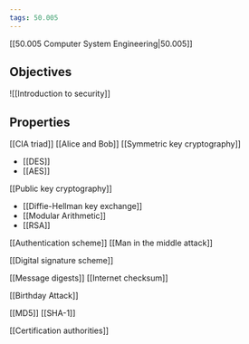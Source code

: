 ```yaml
---
tags: 50.005
---
```

[[50.005 Computer System Engineering|50.005]]

## Objectives

![[Introduction to security]]

## Properties
[[CIA triad]]
[[Alice and Bob]]
[[Symmetric key cryptography]]
- [[DES]]
- [[AES]]

[[Public key cryptography]]
- [[Diffie-Hellman key exchange]]
- [[Modular Arithmetic]]
- [[RSA]]

[[Authentication scheme]]
[[Man in the middle attack]]

[[Digital signature scheme]]

[[Message digests]]
[[Internet checksum]]

[[Birthday Attack]]

[[MD5]]
[[SHA-1]]

[[Certification authorities]]

